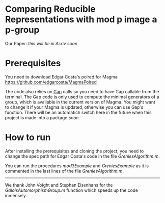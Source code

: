 # Comparing Reducible Representations with mod p image a p-group

Our Paper: _this will be in Arxiv soon_

# Prerequisites
You need to download Edgar Costa's polred for Magma
https://github.com/edgarcosta/MagmaPolred

The code also relies on [Gap](https://www.gap-system.org/) calls so you need to have Gap callable from the terminal. The Gap code is only used to compute the minimal generators of a group, which is available in the current version of Magma. You might want to change it if your Magma is updated, otherwise you can use Gap's function. There will be an automatich switch here in the future when this project is made into a package _soon_. 


# How to run
After installing the prerequisites and cloning the project, you need to change the spec path for Edgar Costa's code in the file _GreniesAlgorithm.m_. 

You can run the procedures _mod3Example_ and _GreniesExample_ as it is commented in the last lines of the file _GreniesAlgorithm.m_. 

---

We thank John Voight and Stephan Elsenhans for the _GaloisAutomorphismGroup.m_ function which speeds up the code inmensely. 

